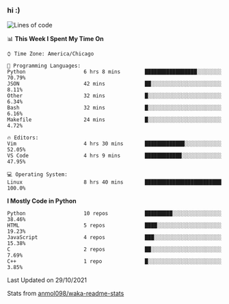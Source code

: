 ### hi :)

<!--START_SECTION:waka-->
![Lines of code](https://img.shields.io/badge/From%20Hello%20World%20I%27ve%20Written-886743%20lines%20of%20code-blue)

📊 **This Week I Spent My Time On** 

```text
⌚︎ Time Zone: America/Chicago

💬 Programming Languages: 
Python                   6 hrs 8 mins        █████████████████░░░░░░░░   70.79% 
JSON                     42 mins             ██░░░░░░░░░░░░░░░░░░░░░░░   8.11% 
Other                    32 mins             █░░░░░░░░░░░░░░░░░░░░░░░░   6.34% 
Bash                     32 mins             █░░░░░░░░░░░░░░░░░░░░░░░░   6.16% 
Makefile                 24 mins             █░░░░░░░░░░░░░░░░░░░░░░░░   4.72%

🔥 Editors: 
Vim                      4 hrs 30 mins       █████████████░░░░░░░░░░░░   52.05% 
VS Code                  4 hrs 9 mins        ████████████░░░░░░░░░░░░░   47.95%

💻 Operating System: 
Linux                    8 hrs 40 mins       █████████████████████████   100.0%

```

**I Mostly Code in Python** 

```text
Python                   10 repos            █████████░░░░░░░░░░░░░░░░   38.46% 
HTML                     5 repos             ████░░░░░░░░░░░░░░░░░░░░░   19.23% 
JavaScript               4 repos             ███░░░░░░░░░░░░░░░░░░░░░░   15.38% 
C                        2 repos             ██░░░░░░░░░░░░░░░░░░░░░░░   7.69% 
C++                      1 repo              █░░░░░░░░░░░░░░░░░░░░░░░░   3.85%

```



 Last Updated on 29/10/2021
<!--END_SECTION:waka-->

Stats from [anmol098/waka-readme-stats](https://github.com/anmol098/waka-readme-stats)